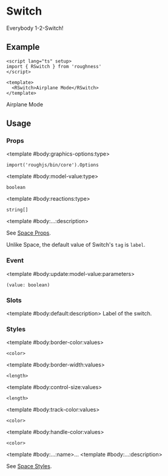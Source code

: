 <script lang="ts" setup>
import { RDetails, RSpace, RSwitch, RTable } from 'roughness'
</script>

# Switch

Everybody 1-2-Switch!

## Example

<RDetails>
  <template #summary>Show Code</template>

```vue
<script lang="ts" setup>
import { RSwitch } from 'roughness'
</script>

<template>
  <RSwitch>Airplane Mode</RSwitch>
</template>
```

</RDetails>

<RSwitch>Airplane Mode</RSwitch>

## Usage

### Props

<RSpace overflow>
<RTable
  :columns="['name', 'type', 'default', 'description']"
  :rows="['graphics-options', 'model-value', 'reactions', '...']"
>
  <template #body:*:name="{ row }">{{ row }}</template>

  <template #body:graphics-options:type>

  `import('roughjs/bin/core').Options`

  </template>
  <template #body:graphics-options:description>

  [Options for Rough.js](https://github.com/rough-stuff/rough/wiki#options).

  See [Graphics Configuration](/components/graphics#component-prop).

  </template>

  <template #body:model-value:type>

  `boolean`

  </template>
  <template #body:model-value:default>

  `false`

  </template>
  <template #body:model-value:description>
    State of the switch.
  </template>

  <template #body:reactions:type>

  `string[]`

  </template>
  <template #body:reactions:default>

  `['focus-within', 'active']`

  </template>
  <template #body:reactions:description>

  States that trigger graphics redrawing.

  See [Reactions](/guide/theme#reactions).

  </template>

  <template #body:...:description>

  See [Space Props](/components/space#props).

  Unlike Space, the default value of Switch's `tag` is `label`.

  </template>
</RTable>
</RSpace>

### Event

<RSpace overflow>
<RTable
  :columns="['name', 'parameters', 'description']"
  :rows="['update:model-value']"
>
  <template #body:*:name="{ row }">{{ row }}</template>

  <template #body:update:model-value:parameters>

  `(value: boolean)`

  </template>
  <template #body:update:model-value:description>
    Callback function triggered when state of the switch is changed.
  </template>
</RTable>
</RSpace>

### Slots

<RSpace overflow>
<RTable
  :columns="['name', 'parameters', 'description']"
  :rows="['default']"
>
  <template #body:*:name="{ row }">{{ row }}</template>

  <template #body:default:description>
    Label of the switch.
  </template>
</RTable>
</RSpace>

### Styles

<RSpace overflow>
<RTable
  :columns="['name', 'values', 'default', 'description']"
  :rows="['border-color', 'border-width', 'control-size', 'track-color', 'handle-color', '...']"
>
  <template #body:*:name="{ row }">--r-switch-{{ row }}</template>

  <template #body:border-color:values>

  `<color>`

  </template>
  <template #body:border-color:default>

  `var(--r-common-text-color)`

  </template>
  <template #body:border-color:description>
    Color of the switch control border.
  </template>

  <template #body:border-width:values>

  `<length>`

  </template>
  <template #body:border-width:default>

  `2px` when focused or active, `1px` else

  </template>
  <template #body:border-width:description>
    Width of the switch control border.
  </template>

  <template #body:control-size:values>

  `<length>`

  </template>
  <template #body:control-size:default>

  `var(--r-common-line-height)`

  </template>
  <template #body:control-size:description>
    Size of the switch control.
  </template>

  <template #body:track-color:values>

  `<color>`

  </template>
  <template #body:track-color:default>

  `var(--r-common-primary-color)`

  </template>
  <template #body:track-color:description>
    Color of the switch track when open.
  </template>

  <template #body:handle-color:values>

  `<color>`

  </template>
  <template #body:handle-color:default>

  `var(--r-common-background-color)`

  </template>
  <template #body:handle-color:description>
    Color of the switch handle.
  </template>

  <template #body:...:name>...</template>
  <template #body:...:description>

  See [Space Styles](/components/space#styles).

  </template>
</RTable>
</RSpace>
